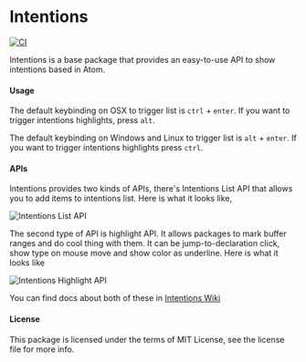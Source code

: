 # Intentions

[![CI](https://github.com/steelbrain/intentions/actions/workflows/CI.yml/badge.svg)](https://github.com/steelbrain/intentions/actions/workflows/CI.yml)

Intentions is a base package that provides an easy-to-use API to show intentions based in Atom.

#### Usage

The default keybinding on OSX to trigger list is `ctrl` + `enter`. If you want to trigger intentions highlights,
press `alt`.

The default keybinding on Windows and Linux to trigger list is `alt` + `enter`. If you want to trigger intentions
highlights press `ctrl`.

#### APIs

Intentions provides two kinds of APIs, there's Intentions List API that allows you to add items
to intentions list. Here is what it looks like,

![Intentions List API](https://cloud.githubusercontent.com/assets/4278113/12488546/e73809ba-c08d-11e5-8038-dd222f3a815d.png)

The second type of API is highlight API. It allows packages to mark buffer ranges and do cool thing with them.
It can be jump-to-declaration click, show type on mouse move and show color as underline.
Here is what it looks like

![Intentions Highlight API](https://cloud.githubusercontent.com/assets/4278113/12878032/0f915ef2-ce3f-11e5-833e-be231abeda12.png)

You can find docs about both of these in [Intentions Wiki](https://github.com/steelbrain/intentions/wiki/Intentions-API)

#### License

This package is licensed under the terms of MIT License, see the license file for more info.
